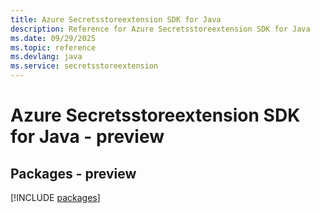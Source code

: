 ```yaml
---
title: Azure Secretsstoreextension SDK for Java
description: Reference for Azure Secretsstoreextension SDK for Java
ms.date: 09/29/2025
ms.topic: reference
ms.devlang: java
ms.service: secretsstoreextension
---
```

# Azure Secretsstoreextension SDK for Java - preview
## Packages - preview
[!INCLUDE [packages](secretsstoreextension-index.md)]